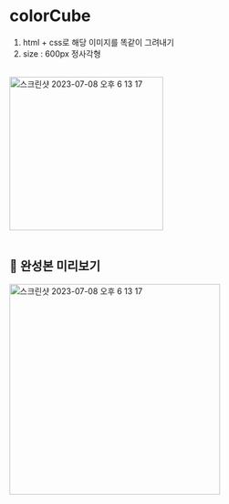 # colorCube
1. html + css로 해당 이미지를 똑같이 그려내기<br>
2. size : 600px 정사각형
<br>
<img width="269" alt="스크린샷 2023-07-08 오후 6 13 17" src="https://github.com/whtnqls124578/colorCube/assets/100771469/18ee5b4a-3f90-405e-a7ba-e2286f1ac5ac">

<br>
<br>

## 👀 완성본 미리보기
<img width="369" alt="스크린샷 2023-07-08 오후 6 13 17" src="https://github.com/whtnqls124578/colorCube/assets/100771469/31b64543-f479-4250-9db3-354842711554">
